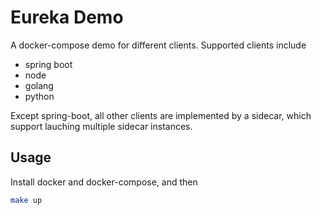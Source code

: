 
# Eureka Demo

A docker-compose demo for different clients. Supported clients include

  * spring boot
  * node
  * golang
  * python

Except spring-boot, all other clients are implemented by a sidecar, which support lauching multiple sidecar instances.


## Usage

Install docker and docker-compose, and then

```bash
make up
```


